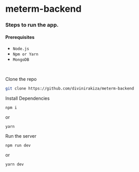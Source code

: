 # meterm-backend

### Steps to run the app.

#### Prerequisites
- ```Node.js```
- ```Npm or Yarn```
- ```MongoDB```

<br>

Clone the repo
```bash
git clone https://github.com/divinirakiza/meterm-backend
```

Install Dependencies
```
npm i
```
or
```
yarn
```

Run the server
```
npm run dev
```
or
```
yarn dev
```



